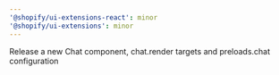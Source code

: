 ```yaml
---
'@shopify/ui-extensions-react': minor
'@shopify/ui-extensions': minor
---
```


Release a new Chat component, chat.render targets and preloads.chat configuration
